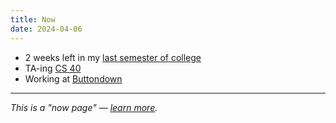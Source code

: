 ```yaml
---
title: Now
date: 2024-04-06
---
```


- 2 weeks left in my [last semester of college](https://tufts.benborgers.com)
- TA-ing [CS 40](https://www.cs.tufts.edu/cs/40)
- Working at [Buttondown](https://buttondown.com)

---

_This is a "now page" — [learn more](https://nownownow.com/about)._
